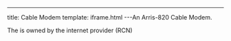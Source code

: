 ---
title: Cable Modem
template: iframe.html
---An Arris-820 Cable Modem.

The is owned by the internet provider (RCN)

